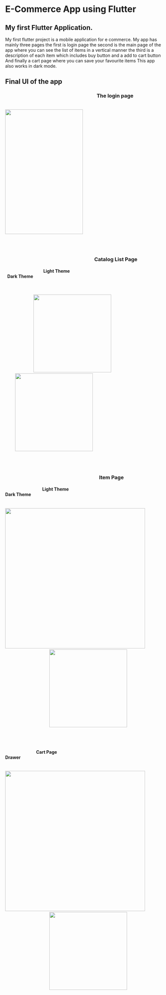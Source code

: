 <h1>E-Commerce App using Flutter</h1>

<h2> My first Flutter Application.</h2>
<p>
My first flutter project is a mobile application for e commerce. My app has mainly three pages
 the first is login page
 the second is the main page of the app where you can see the list of items in a vertical manner
 the third is a description of each item which includes buy button and a add to cart button
 And finally a cart page where you can save your favourite items
 This app also works in dark mode.</p>

<h2>Final UI of the app</h2>
<!--//*********************************************************************************************//-->
<h3> &nbsp; &nbsp; &nbsp; &nbsp; &nbsp; &nbsp; &nbsp; &nbsp; &nbsp; &nbsp; &nbsp; &nbsp; &nbsp; &nbsp; &nbsp; &nbsp; &nbsp; &nbsp; &nbsp; &nbsp; &nbsp; &nbsp; &nbsp; &nbsp; &nbsp; &nbsp; &nbsp; &nbsp; &nbsp; &nbsp; &nbsp; &nbsp; &nbsp; &nbsp;&nbsp; &nbsp; &nbsp; &nbsp; &nbsp;The login page</h3>
<p>&nbsp; &nbsp; &nbsp; &nbsp; &nbsp; &nbsp; &nbsp; &nbsp; &nbsp; &nbsp; &nbsp; &nbsp; &nbsp; &nbsp; &nbsp; &nbsp; &nbsp; &nbsp; &nbsp; &nbsp; &nbsp; &nbsp; &nbsp; &nbsp; &nbsp; &nbsp; &nbsp; &nbsp; &nbsp; &nbsp; &nbsp; &nbsp; &nbsp; &nbsp; &nbsp; &nbsp; &nbsp; &nbsp; &nbsp; &nbsp; &nbsp; &nbsp; &nbsp; <img src="ios/Runner/Assets.xcassets/AppIcon.appiconset/image_2.png", height="400", width="250"></img></p>
<!--//*********************************************************************************************//-->
<br>
<br>
<h3>&nbsp; &nbsp; &nbsp; &nbsp; &nbsp; &nbsp; &nbsp; &nbsp; &nbsp; &nbsp; &nbsp; &nbsp; &nbsp; &nbsp; &nbsp; &nbsp; &nbsp; &nbsp; &nbsp; &nbsp; &nbsp; &nbsp; &nbsp; &nbsp; &nbsp; &nbsp; &nbsp; &nbsp; &nbsp; &nbsp;  &nbsp; &nbsp; &nbsp; &nbsp; &nbsp; &nbsp; &nbsp; Catalog List Page</h3>

<h4> &nbsp; &nbsp; &nbsp; &nbsp; &nbsp; &nbsp; &nbsp; &nbsp; &nbsp; &nbsp;&nbsp; &nbsp; &nbsp; &nbsp; &nbsp; &nbsp; &nbsp; &nbsp; &nbsp; Light Theme   &nbsp; &nbsp; &nbsp; &nbsp; &nbsp; &nbsp; &nbsp; &nbsp; &nbsp; &nbsp; &nbsp; &nbsp; &nbsp; &nbsp; &nbsp; &nbsp; &nbsp; &nbsp; &nbsp; &nbsp; &nbsp; &nbsp; &nbsp; &nbsp; &nbsp; &nbsp; &nbsp; &nbsp; &nbsp; &nbsp; &nbsp;&nbsp;&nbsp;&nbsp;&nbsp;&nbsp;&nbsp;&nbsp;&nbsp;&nbsp;&nbsp; &nbsp; &nbsp; &nbsp;&nbsp;&nbsp; &nbsp;&nbsp; &nbsp;&nbsp; &nbsp; &nbsp; Dark Theme</h4>
<br>
<p>
&nbsp; &nbsp; &nbsp; &nbsp; &nbsp; &nbsp; &nbsp; &nbsp; &nbsp; &nbsp; &nbsp; &nbsp;<img src="ios/Runner/Assets.xcassets/AppIcon.appiconset/image_3.png",height="400", width="250"> &nbsp; &nbsp; &nbsp; &nbsp; &nbsp; &nbsp; &nbsp; &nbsp; &nbsp; &nbsp; &nbsp; &nbsp; &nbsp; &nbsp; &nbsp; &nbsp; &nbsp; &nbsp; &nbsp; &nbsp; &nbsp; &nbsp; &nbsp; &nbsp; <img src="ios/Runner/Assets.xcassets/AppIcon.appiconset/list_page_dark_theme.png",height="400", width="250"></img>
</p>
<!--//*********************************************************************************************//-->
<br>
<br>
<h3> &nbsp; &nbsp; &nbsp; &nbsp; &nbsp; &nbsp; &nbsp; &nbsp; &nbsp; &nbsp; &nbsp; &nbsp; &nbsp; &nbsp; &nbsp; &nbsp; &nbsp; &nbsp; &nbsp; &nbsp; &nbsp; &nbsp; &nbsp; &nbsp; &nbsp; &nbsp; &nbsp; &nbsp;&nbsp; &nbsp;&nbsp;&nbsp;&nbsp;&nbsp;&nbsp;&nbsp;&nbsp;&nbsp;&nbsp;&nbsp;&nbsp; &nbsp; &nbsp; &nbsp; &nbsp; Item Page</h3>
<h4> &nbsp; &nbsp; &nbsp; &nbsp; &nbsp; &nbsp; &nbsp; &nbsp; &nbsp; &nbsp; &nbsp;&nbsp; &nbsp; &nbsp; &nbsp;&nbsp; &nbsp; &nbsp; &nbsp; Light Theme   &nbsp; &nbsp; &nbsp; &nbsp; &nbsp; &nbsp; &nbsp; &nbsp; &nbsp; &nbsp; &nbsp; &nbsp; &nbsp; &nbsp; &nbsp;&nbsp; &nbsp; &nbsp; &nbsp; &nbsp; &nbsp; &nbsp; &nbsp; &nbsp; &nbsp; &nbsp; &nbsp; &nbsp; &nbsp; &nbsp; &nbsp; &nbsp;&nbsp;&nbsp;&nbsp; &nbsp;&nbsp;&nbsp;&nbsp;&nbsp;&nbsp;&nbsp;&nbsp; &nbsp;&nbsp;&nbsp;&nbsp;&nbsp;&nbsp;&nbsp;&nbsp; &nbsp; &nbsp; &nbsp; Dark Theme</h4>
<p>
&nbsp; &nbsp; &nbsp; &nbsp; &nbsp; &nbsp; &nbsp; &nbsp; &nbsp; &nbsp; &nbsp; &nbsp;<img src="ios/Runner/Assets.xcassets/AppIcon.appiconset/image_5.png", height="450" ,width="250"> &nbsp; &nbsp; &nbsp; &nbsp; &nbsp; &nbsp; &nbsp; &nbsp; &nbsp; &nbsp; &nbsp; &nbsp; &nbsp; &nbsp; &nbsp; &nbsp; &nbsp; &nbsp; &nbsp; &nbsp; &nbsp; &nbsp; &nbsp; &nbsp; <img src="ios/Runner/Assets.xcassets/AppIcon.appiconset/image_6.png",height="400", width="250"></img>
</p>
<!--//***************************************************************************************************//-->
<br>
<br>
<h4> &nbsp; &nbsp; &nbsp; &nbsp; &nbsp; &nbsp; &nbsp; &nbsp; &nbsp; &nbsp; &nbsp; &nbsp; &nbsp; &nbsp; &nbsp; Cart Page   &nbsp; &nbsp; &nbsp; &nbsp; &nbsp; &nbsp; &nbsp; &nbsp; &nbsp; &nbsp; &nbsp; &nbsp; &nbsp;&nbsp;&nbsp;&nbsp;&nbsp;&nbsp;&nbsp;&nbsp;&nbsp;&nbsp; &nbsp; &nbsp; &nbsp; &nbsp; &nbsp; &nbsp; &nbsp; &nbsp; &nbsp; &nbsp; &nbsp; &nbsp; &nbsp; &nbsp; &nbsp; &nbsp;&nbsp;&nbsp;&nbsp;&nbsp;&nbsp;&nbsp;&nbsp;&nbsp;&nbsp;&nbsp;&nbsp;&nbsp;&nbsp;&nbsp;&nbsp;&nbsp;&nbsp;&nbsp;&nbsp;&nbsp;&nbsp;&nbsp;&nbsp;&nbsp; &nbsp; &nbsp; &nbsp; &nbsp; Drawer</h4>
<p>
&nbsp; &nbsp; &nbsp; &nbsp; &nbsp; &nbsp; &nbsp; &nbsp; &nbsp; &nbsp; &nbsp; &nbsp;<img src="ios/Runner/Assets.xcassets/AppIcon.appiconset/image_8.png", height="450" ,width="250"> &nbsp; &nbsp; &nbsp; &nbsp; &nbsp; &nbsp; &nbsp; &nbsp; &nbsp; &nbsp; &nbsp; &nbsp; &nbsp; &nbsp; &nbsp; &nbsp; &nbsp; &nbsp; &nbsp; &nbsp; &nbsp; &nbsp; &nbsp; &nbsp; <img src="ios/Runner/Assets.xcassets/AppIcon.appiconset/image_7.png",height="400", width="250"></img>
</p>


